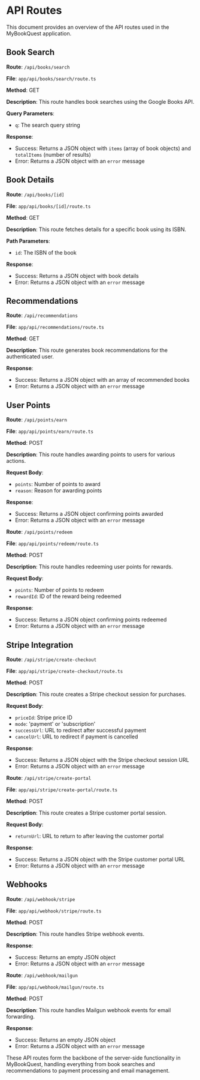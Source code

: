 # API Routes

This document provides an overview of the API routes used in the MyBookQuest application.

## Book Search

**Route**: `/api/books/search`

**File**: `app/api/books/search/route.ts`

**Method**: GET

**Description**: This route handles book searches using the Google Books API.

**Query Parameters**:
- `q`: The search query string

**Response**:
- Success: Returns a JSON object with `items` (array of book objects) and `totalItems` (number of results)
- Error: Returns a JSON object with an `error` message

## Book Details

**Route**: `/api/books/[id]`

**File**: `app/api/books/[id]/route.ts`

**Method**: GET

**Description**: This route fetches details for a specific book using its ISBN.

**Path Parameters**:
- `id`: The ISBN of the book

**Response**:
- Success: Returns a JSON object with book details
- Error: Returns a JSON object with an `error` message

## Recommendations

**Route**: `/api/recommendations`

**File**: `app/api/recommendations/route.ts`

**Method**: GET

**Description**: This route generates book recommendations for the authenticated user.

**Response**:
- Success: Returns a JSON object with an array of recommended books
- Error: Returns a JSON object with an `error` message

## User Points

**Route**: `/api/points/earn`

**File**: `app/api/points/earn/route.ts`

**Method**: POST

**Description**: This route handles awarding points to users for various actions.

**Request Body**:
- `points`: Number of points to award
- `reason`: Reason for awarding points

**Response**:
- Success: Returns a JSON object confirming points awarded
- Error: Returns a JSON object with an `error` message

**Route**: `/api/points/redeem`

**File**: `app/api/points/redeem/route.ts`

**Method**: POST

**Description**: This route handles redeeming user points for rewards.

**Request Body**:
- `points`: Number of points to redeem
- `rewardId`: ID of the reward being redeemed

**Response**:
- Success: Returns a JSON object confirming points redeemed
- Error: Returns a JSON object with an `error` message

## Stripe Integration

**Route**: `/api/stripe/create-checkout`

**File**: `app/api/stripe/create-checkout/route.ts`

**Method**: POST

**Description**: This route creates a Stripe checkout session for purchases.

**Request Body**:
- `priceId`: Stripe price ID
- `mode`: 'payment' or 'subscription'
- `successUrl`: URL to redirect after successful payment
- `cancelUrl`: URL to redirect if payment is cancelled

**Response**:
- Success: Returns a JSON object with the Stripe checkout session URL
- Error: Returns a JSON object with an `error` message

**Route**: `/api/stripe/create-portal`

**File**: `app/api/stripe/create-portal/route.ts`

**Method**: POST

**Description**: This route creates a Stripe customer portal session.

**Request Body**:
- `returnUrl`: URL to return to after leaving the customer portal

**Response**:
- Success: Returns a JSON object with the Stripe customer portal URL
- Error: Returns a JSON object with an `error` message

## Webhooks

**Route**: `/api/webhook/stripe`

**File**: `app/api/webhook/stripe/route.ts`

**Method**: POST

**Description**: This route handles Stripe webhook events.

**Response**:
- Success: Returns an empty JSON object
- Error: Returns a JSON object with an `error` message

**Route**: `/api/webhook/mailgun`

**File**: `app/api/webhook/mailgun/route.ts`

**Method**: POST

**Description**: This route handles Mailgun webhook events for email forwarding.

**Response**:
- Success: Returns an empty JSON object
- Error: Returns a JSON object with an `error` message

These API routes form the backbone of the server-side functionality in MyBookQuest, handling everything from book searches and recommendations to payment processing and email management.

